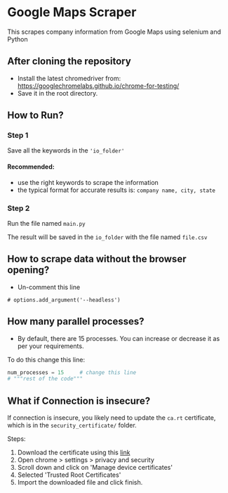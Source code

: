 # Google Maps Scraper

This scrapes company information from Google Maps using selenium and Python


## After cloning the repository

- Install the latest chromedriver from: https://googlechromelabs.github.io/chrome-for-testing/ 
- Save it in the root directory.

## How to Run?

### Step 1

Save all the keywords in the ```'io_folder'```

#### Recommended:

- use the right keywords to scrape the information 
- the typical format for accurate results is: ``company name, city, state``


### Step 2

Run the file named ``main.py``

The result will be saved in the ``io_folder`` with the file named ``file.csv``

## How to scrape data without the browser opening?

- Un-comment this line

``# options.add_argument('--headless')``

## How many parallel processes?

- By default, there are 15 processes. You can increase or decrease it as per your requirements. 

To do this change this line:

```python
num_processes = 15     # change this line
# """rest of the code"""
``` 

## What if Connection is insecure?

If connection is insecure, you likely need to update the ``ca.rt`` certificate, which is in the ``security_certificate/`` folder.

Steps:

1. Download the certificate using this [link](https://github.com/wkeeling/selenium-wire/raw/master/seleniumwire/ca.crt)
2. Open chrome > settings > privacy and security
3. Scroll down and click on 'Manage device certificates'
4. Selected 'Trusted Root Certificates'
5. Import the downloaded file and click finish. 